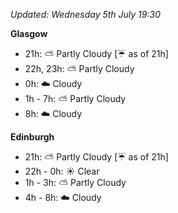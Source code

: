 *Updated: Wednesday 5th July 19:30*

**Glasgow**

* 21h: :partly_sunny: Partly Cloudy [:umbrella: as of 21h]
* 22h, 23h: :partly_sunny: Partly Cloudy
* 0h: :cloud: Cloudy
* 1h - 7h: :partly_sunny: Partly Cloudy
* 8h: :cloud: Cloudy

**Edinburgh**

* 21h: :partly_sunny: Partly Cloudy [:umbrella: as of 21h]
* 22h - 0h: :sunny: Clear
* 1h - 3h: :partly_sunny: Partly Cloudy
* 4h - 8h: :cloud: Cloudy

